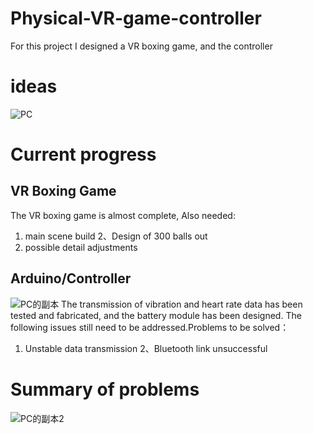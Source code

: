 # Physical-VR-game-controller
For this project I designed a VR boxing game, and the controller

# ideas
![PC](https://user-images.githubusercontent.com/92038037/196718136-71c40d6d-1a8a-4d71-9f47-a55acc4dda6d.png)

# Current progress
## VR Boxing Game
The VR boxing game is almost complete, Also needed:
1. main scene build
2、Design of 300 balls out
3. possible detail adjustments
## Arduino/Controller
![PC的副本](https://user-images.githubusercontent.com/92038037/196718145-26e4e81f-4553-4adc-a904-639feb90c406.png)
The transmission of vibration and heart rate data has been tested and fabricated, and the battery module has been designed. The following issues still need to be addressed.Problems to be solved：
1. Unstable data transmission
2、Bluetooth link unsuccessful

# Summary of problems
![PC的副本2](https://user-images.githubusercontent.com/92038037/196718152-6fcde84f-776f-40f7-a602-cf09ac508037.png)
